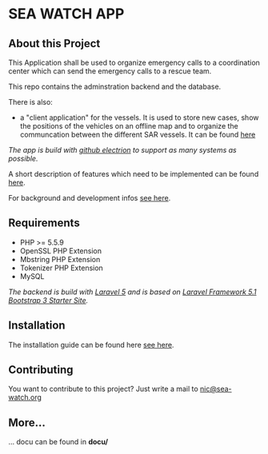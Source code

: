 SEA WATCH APP
===================

About this Project
---------------------
This Application shall be used to organize emergency calls to a coordination center which can send the emergency calls to a rescue team.

This repo contains the adminstration backend and the database. 

There is also:

-  a "client application" for the vessels. It is used to store new cases, show the positions of the vehicles on an offline map and to organize the communcation between the different SAR vessels. It can be found [here](https://github.com/sea-watch/swCommand-Desktop-Client)

*The app is build with [github electrion](https://github.com/electron/electron) to support as many systems as possible.* 

A short description of features which need to be implemented can be found [here](./docu/idea.md').

For background and development infos [see here](./docu/dev_informations.md).

Requirements
----------------

- PHP >= 5.5.9
- OpenSSL PHP Extension
- Mbstring PHP Extension
- Tokenizer PHP Extension
- MySQL

*The backend is build with [Laravel 5](https://github.com/laravel/laravel) and is based on [Laravel Framework 5.1 Bootstrap 3 Starter Site](https://github.com/mrakodol/Laravel-5-Bootstrap-3-Starter-Site).*


Installation
----------------

The installation guide can be found here [see here](./docu/dev_informations.md).



Contributing
---------------

You want to contribute to this project? Just write a mail to nic@sea-watch.org 


More...
--------
... docu can be found in **docu/**

